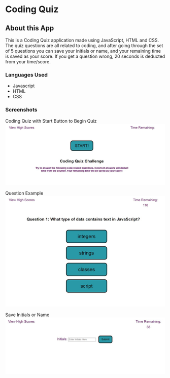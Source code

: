 # Coding Quiz

## About this App 
This is a Coding Quiz application made using JavaScript, HTML and CSS. The quiz questions are all related to coding, and after going through the set of 5 questions you can save your initials or name, and your remaining time is saved as your score. If you get a question wrong, 20 seconds is deducted from your time/score.

### Languages Used
* Javascript
* HTML
* CSS

### Screenshots
Coding Quiz with Start Button to Begin Quiz
<img src=./assets/images/screenshot-1.JPG/>

Question Example
<img src=./assets/images/screenshot-2.JPG/>

Save Initials or Name
<img src=./assets/images/screenshot-3.JPG/>